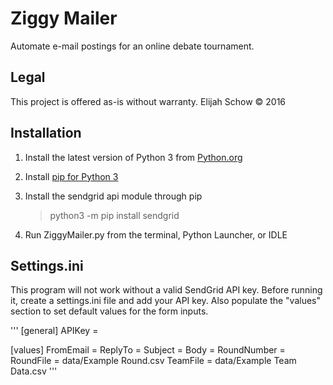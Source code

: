 # Ziggy Mailer
Automate e-mail postings for an online debate tournament.

## Legal
This project is offered as-is without warranty.
Elijah Schow © 2016

## Installation
1. Install the latest version of Python 3 from [Python.org](https://www.python.org/)
2. Install [pip for Python 3](https://pip.pypa.io/en/stable/installing/)
3. Install the sendgrid api module through pip
    > python3 -m pip install sendgrid

4. Run ZiggyMailer.py from the terminal, Python Launcher, or IDLE

## Settings.ini
This program will not work without a valid SendGrid API key. Before running it,
create a settings.ini file and add your API key. Also populate the "values"
section to set default values for the form inputs.

'''
[general]
APIKey =

[values]
FromEmail =
ReplyTo =
Subject =
Body =
RoundNumber =
RoundFile = data/Example Round.csv
TeamFile = data/Example Team Data.csv
'''
